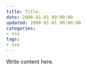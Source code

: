 ```yaml
---
title: Title.
date: 2000-01-01 00:00:00
updated: 2000-01-01 00:00:00
categories:
- xxx
tags:
- xxx
---
```


Write content here.
